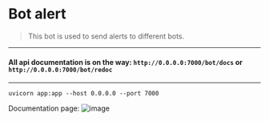 Bot alert
====

> This bot is used to send alerts to different bots.

--------

#### All api documentation is on the way: `http://0.0.0.0:7000/bot/docs` or `http://0.0.0.0:7000/bot/redoc`

--------
```shell
uvicorn app:app --host 0.0.0.0 --port 7000
```
Documentation page:
![image](https://user-images.githubusercontent.com/84931791/168530724-6bfd60e4-a31e-4ef9-83b3-8e9c900191a4.png)
